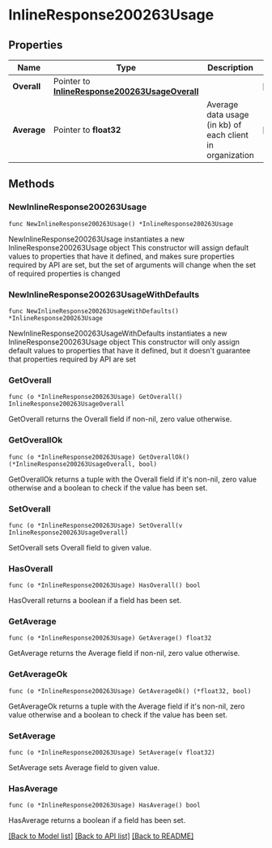 # InlineResponse200263Usage

## Properties

Name | Type | Description | Notes
------------ | ------------- | ------------- | -------------
**Overall** | Pointer to [**InlineResponse200263UsageOverall**](InlineResponse200263UsageOverall.md) |  | [optional] 
**Average** | Pointer to **float32** | Average data usage (in kb) of each client in organization | [optional] 

## Methods

### NewInlineResponse200263Usage

`func NewInlineResponse200263Usage() *InlineResponse200263Usage`

NewInlineResponse200263Usage instantiates a new InlineResponse200263Usage object
This constructor will assign default values to properties that have it defined,
and makes sure properties required by API are set, but the set of arguments
will change when the set of required properties is changed

### NewInlineResponse200263UsageWithDefaults

`func NewInlineResponse200263UsageWithDefaults() *InlineResponse200263Usage`

NewInlineResponse200263UsageWithDefaults instantiates a new InlineResponse200263Usage object
This constructor will only assign default values to properties that have it defined,
but it doesn't guarantee that properties required by API are set

### GetOverall

`func (o *InlineResponse200263Usage) GetOverall() InlineResponse200263UsageOverall`

GetOverall returns the Overall field if non-nil, zero value otherwise.

### GetOverallOk

`func (o *InlineResponse200263Usage) GetOverallOk() (*InlineResponse200263UsageOverall, bool)`

GetOverallOk returns a tuple with the Overall field if it's non-nil, zero value otherwise
and a boolean to check if the value has been set.

### SetOverall

`func (o *InlineResponse200263Usage) SetOverall(v InlineResponse200263UsageOverall)`

SetOverall sets Overall field to given value.

### HasOverall

`func (o *InlineResponse200263Usage) HasOverall() bool`

HasOverall returns a boolean if a field has been set.

### GetAverage

`func (o *InlineResponse200263Usage) GetAverage() float32`

GetAverage returns the Average field if non-nil, zero value otherwise.

### GetAverageOk

`func (o *InlineResponse200263Usage) GetAverageOk() (*float32, bool)`

GetAverageOk returns a tuple with the Average field if it's non-nil, zero value otherwise
and a boolean to check if the value has been set.

### SetAverage

`func (o *InlineResponse200263Usage) SetAverage(v float32)`

SetAverage sets Average field to given value.

### HasAverage

`func (o *InlineResponse200263Usage) HasAverage() bool`

HasAverage returns a boolean if a field has been set.


[[Back to Model list]](../README.md#documentation-for-models) [[Back to API list]](../README.md#documentation-for-api-endpoints) [[Back to README]](../README.md)


